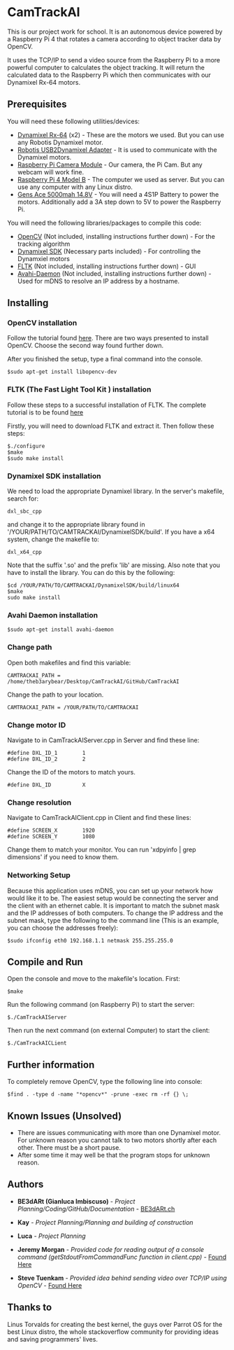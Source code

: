 # CamTrackAI

This is our project work for school. It is an autonomous device powered by a Raspberry Pi 4 that rotates a camera according to object tracker data by OpenCV.

It uses the TCP/IP to send a video source from the Raspberry Pi to a more powerful computer to calculates the object tracking. It will return the calculated data to the Raspberry Pi which then communicates with our Dynamixel Rx-64 motors.

## Prerequisites

You will need these following utilities/devices:

* [Dynamixel Rx-64](http://www.robotis.us/dynamixel-rx-64-hn05-n101/) (x2) - These are the motors we used. But you can use any Robotis Dynamixel motor.
* [Robotis USB2Dynamixel Adapter](https://www.trossenrobotics.com/robotis-bioloid-usb2dynamixel.aspx) - It is used to communicate with the Dynamixel motors.
* [Raspberry Pi Camera Module](https://projects.raspberrypi.org/en/projects/getting-started-with-picamera) - Our camera, the Pi Cam. But any webcam will work fine.
* [Raspberry Pi 4 Model B](https://www.pishop.us/product/raspberry-pi-4-model-b-4gb/) - The computer we used as server. But you can use any computer with any Linux distro.
* [Gens Ace 5000mah 14.8V](https://www.gensace.de/gens-ace-5000mah-14-8v-45c-4s1p-flat-lipo-battery.html) - You will need a 4S1P Battery to power the motors. Additionally add a 3A step down to 5V to power the Raspberry Pi.

You will need the following libraries/packages to compile this code:

* [OpenCV](https://opencv.org/releases/) (Not included, installing instructions further down) - For the tracking algorithm
* [Dynamixel SDK](https://github.com/ROBOTIS-GIT/DynamixelSDK) (Necessary parts included) - For controlling the Dynamxiel motors
* [FLTK](https://www.fltk.org/software.php) (Not included, installing instructions further down) - GUI
* [Avahi-Daemon](https://linux.die.net/man/8/avahi-daemon) (Not included, installing instructions further down) - Used for mDNS to resolve an IP address by a hostname.


## Installing

### OpenCV installation

Follow the tutorial found [here](https://linuxize.com/post/how-to-install-opencv-on-ubuntu-18-04/). There are two ways presented to install OpenCV. Choose the second way found further down.

After you finished the setup, type a final command into the console.

```
$sudo apt-get install libopencv-dev
```

### FLTK (The Fast Light Tool Kit ) installation

Follow these steps to a successful installation of FLTK. The complete tutorial is to be found [here](https://courses.cs.washington.edu/courses/cse557/14au/tools/fltk_install.html)

Firstly, you will need to download FLTK and extract it. Then follow these steps:

```
$./configure
$make
$sudo make install
```

### Dynamixel SDK installation

We need to load the appropriate Dynamixel library. In the server's makefile, search for:

```
dxl_sbc_cpp
```

and change it to the appropriate library found in '/YOUR/PATH/TO/CAMTRACKAI/DynamixelSDK/build'. If you have a x64 system, change the makefile to:

```
dxl_x64_cpp
```

Note that the suffix '.so' and the prefix 'lib' are missing. Also note that you have to install the library. You can do this by the following:

```
$cd /YOUR/PATH/TO/CAMTRACKAI/DynamixelSDK/build/linux64
$make
sudo make install
```
### Avahi Daemon installation

```
$sudo apt-get install avahi-daemon
```

### Change path

Open both makefiles and find this variable:

```
CAMTRACKAI_PATH = /home/theb3arybear/Desktop/CamTrackAI/GitHub/CamTrackAI
```

Change the path to your location.

```
CAMTRACKAI_PATH = /YOUR/PATH/TO/CAMTRACKAI
```

### Change motor ID

Navigate to in CamTrackAIServer.cpp in Server and find these line:

```
#define DXL_ID_1        1
#define DXL_ID_2        2
```

Change the ID of the motors to match yours. 

```
#define DXL_ID          X
```

### Change resolution

Navigate to CamTrackAIClient.cpp in Client and find these lines:

```
#define SCREEN_X        1920
#define SCREEN_Y        1080
```

Change them to match your monitor. You can run 'xdpyinfo | grep dimensions' if you need to know them.

### Networking Setup

Because this application uses mDNS, you can set up your network how would like it to be. The easiest setup would be connecting the server and the client with an ethernet cable. It is important to match the subnet mask and the IP addresses of both computers. To change the IP address and the subnet mask, type the following to the command line (This is an example, you can choose the addresses freely):

```
$sudo ifconfig eth0 192.168.1.1 netmask 255.255.255.0
```

## Compile and Run

Open the console and move to the makefile's location. First:

```
$make
```

Run the following command (on Raspberry Pi) to start the server:

```
$./CamTrackAIServer
```
Then run the next command (on external Computer) to start the client:

```
$./CamTrackAICLient
```

## Further information

To completely remove OpenCV, type the following line into console:

```
$find . -type d -name "*opencv*" -prune -exec rm -rf {} \;
```

## Known Issues (Unsolved)

* There are issues communicating with more than one Dynamixel motor. For unknown reason you cannot talk to two motors shortly after each other. There must be a short pause.
* After some time it may well be that the program stops for unknown reason.

## Authors

* **BE3dARt (Gianluca Imbiscuso)** - *Project Planning/Coding/GitHub/Documentation* - [BE3dARt.ch](https://be3dart.ch/)
* **Kay** - *Project Planning/Planning and building of construction*
* **Luca** - *Project Planning*

* **Jeremy Morgan** - *Provided code for reading output of a console command (getStdoutFromCommandFunc function in client.cpp)* - [Found Here](https://www.jeremymorgan.com/tutorials/c-programming/how-to-capture-the-output-of-a-linux-command-in-c/)
* **Steve Tuenkam** - *Provided idea behind sending video over TCP/IP using OpenCV* - [Found Here](https://gist.github.com/Tryptich/2a15909e384b582c51b5)

## Thanks to

Linus Torvalds for creating the best kernel, the guys over Parrot OS for the best Linux distro, the whole stackoverflow community for providing ideas and saving programmers' lives.
